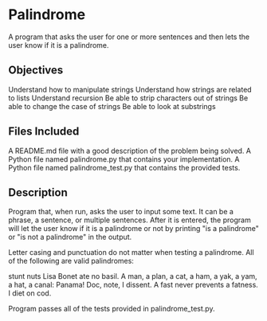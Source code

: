 # Palindrome
A program that asks the user for one or more sentences and then lets the user know if it is a palindrome.

## Objectives
Understand how to manipulate strings
Understand how strings are related to lists
Understand recursion
Be able to strip characters out of strings
Be able to change the case of strings
Be able to look at substrings


## Files Included
A README.md file with a good description of the problem being solved.
A Python file named palindrome.py that contains your implementation.
A Python file named palindrome_test.py that contains the provided tests.


## Description
Program that, when run, asks the user to input some text. It can be a phrase, a sentence, or multiple sentences. After it is entered, the program will let the user know if it is a palindrome or not by printing "is a palindrome" or "is not a palindrome" in the output.

Letter casing and punctuation do not matter when testing a palindrome. All of the following are valid palindromes:

stunt nuts
Lisa Bonet ate no basil.
A man, a plan, a cat, a ham, a yak, a yam, a hat, a canal: Panama!
Doc, note, I dissent. A fast never prevents a fatness. I diet on cod.

Program passes all of the tests provided in palindrome_test.py. 
